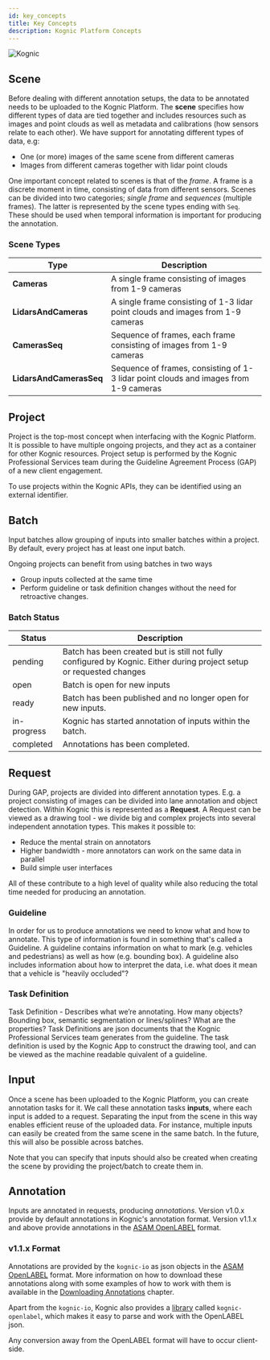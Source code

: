 ```yaml
---
id: key_concepts
title: Key Concepts
description: Kognic Platform Concepts
---
```


![Kognic](/img/kognic-domain.png)


## Scene

Before dealing with different annotation setups, the data to be annotated needs to be uploaded to the Kognic Platform. 
The **scene** specifies how different types of data are tied together and includes resources such as images
and point clouds as well as metadata and calibrations (how sensors relate to each other). We have support for annotating
different types of data, e.g:

- One (or more) images of the same scene from different cameras
- Images from different cameras together with lidar point clouds

One important concept related to scenes is that of the _frame_. A frame is a discrete moment in time, 
consisting of data from different sensors. Scenes can be divided into two categories; _single frame_ and _sequences_ 
(multiple frames). The latter is represented by the scene types ending with `Seq`. These should be used when temporal
information is important for producing the annotation.


### Scene Types
| Type                           | Description                                                                           |
| -------------------------------|---------------------------------------------------------------------------------------|
| **Cameras**                    | A single frame consisting of images from 1-9 cameras                                  |
| **LidarsAndCameras**           | A single frame consisting of 1-3 lidar point clouds and images from 1-9 cameras       |
| **CamerasSeq**                 | Sequence of frames, each frame consisting of images from 1-9 cameras                  |
| **LidarsAndCamerasSeq**        | Sequence of frames, consisting of 1-3 lidar point clouds and images from 1-9 cameras  |



## Project

Project is the top-most concept when interfacing with the Kognic Platform. It is possible to have multiple ongoing projects, and they act as a container for other Kognic resources.
Project setup is performed by the Kognic Professional Services team during the Guideline Agreement Process (GAP) of a new client engagement.

To use projects within the Kognic APIs, they can be identified using an external identifier.

## Batch

Input batches allow grouping of inputs into smaller batches within a project. By default, every project has at least one input batch.

Ongoing projects can benefit from using batches in two ways

- Group inputs collected at the same time
- Perform guideline or task definition changes without the need for retroactive changes.

### Batch Status

| Status      | Description                                                                                                            |
| ----------- | ---------------------------------------------------------------------------------------------------------------------- |
| pending     | Batch has been created but is still not fully configured by Kognic. Either during project setup or requested changes |
| open        | Batch is open for new inputs                                                                                           |
| ready       | Batch has been published and no longer open for new inputs.                                                            |
| in-progress | Kognic has started annotation of inputs within the batch.                                                            |
| completed   | Annotations has been completed.                                                                                        |

## Request

During GAP, projects are divided into different annotation types. E.g. a project consisting of images can be divided
into lane annotation and object detection. Within Kognic this is represented as a **Request**.
A Request can be viewed as a drawing tool - we divide big and complex projects into several independent annotation types.
This makes it possible to:

- Reduce the mental strain on annotators
- Higher bandwidth - more annotators can work on the same data in parallel
- Build simple user interfaces

All of these contribute to a high level of quality while also reducing the total time needed for producing an annotation.

### Guideline

In order for us to produce annotations we need to know what and how to annotate. This type of information is found in something that's called a Guideline. A guideline contains information on what to mark (e.g. vehicles and pedestrians) as well as how (e.g. bounding box). A guideline also includes information about how to interpret the data, i.e. what does it mean that a vehicle is "heavily occluded"?

### Task Definition

Task Definition - Describes what we’re annotating. How many objects? Bounding box, semantic segmentation or lines/splines? What are the properties? Task Definitions are json documents that the Kognic Professional Services team generates from the guideline. The task definition is used by the Kognic App to construct the drawing tool, and can be viewed as the machine readable quivalent of a guideline.


## Input

Once a scene has been uploaded to the Kognic Platform, you can create annotation tasks for it. We call these annotation
tasks **inputs**, where each input is added to a request. Separating the input from the scene in this way enables 
efficient reuse of the uploaded data. For instance, multiple inputs can easily be created from the same scene in the 
same batch. In the future, this will also be possible across batches.

Note that you can specify that inputs should also be created when creating the scene by providing the project/batch
to create them in.


## Annotation

Inputs are annotated in requests, producing _annotations_. Version v1.0.x provide by default annotations in Kognic's
annotation format. Version v1.1.x and above provide annotations in the [ASAM OpenLABEL](https://www.asam.net/project-detail/asam-openlabel-v100/) format.

### v1.1.x Format
Annotations are provided by the `kognic-io` as json objects in the [ASAM OpenLABEL](openlabel/openlabel-format) format.
More information on how to download these annotations along with some examples of how to work with them is available 
in the [Downloading Annotations](kognic-io/annotations.md) chapter.

Apart from the `kognic-io`, Kognic also provides a [library](openlabel/python-client) called `kognic-openlabel`,
which makes it easy to parse and work with the OpenLABEL json.

Any conversion away from the OpenLABEL format will have to occur client-side.

